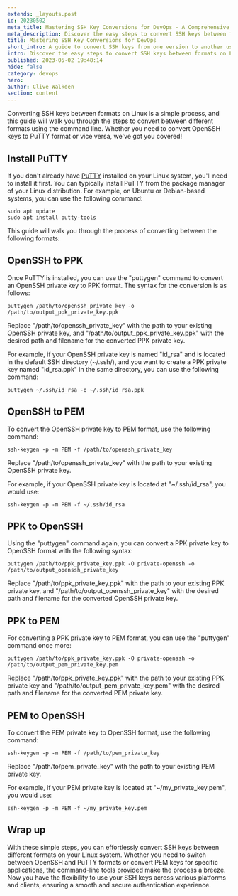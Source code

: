 ```yaml
---
extends: _layouts.post
id: 20230502
meta_title: Mastering SSH Key Conversions for DevOps - A Comprehensive Guide
meta_description: Discover the easy steps to convert SSH keys between formats on Linux. Learn how to convert OpenSSH keys to PPK and PEM formats, and vice versa using the 'puttygen' and 'ssh-keygen' command-line tools. Enhance your SSH key compatibility and streamline authentication across various platforms and clients effortlessly.
title: Mastering SSH Key Conversions for DevOps
short_intro: A guide to convert SSH keys from one version to another using Linux CLI
intro: Discover the easy steps to convert SSH keys between formats on Linux. Learn how to convert OpenSSH keys to PPK and PEM formats, and vice versa using the 'puttygen' and 'ssh-keygen' command-line tools. Enhance your SSH key compatibility and streamline authentication across various platforms and clients effortlessly.
published: 2023-05-02 19:48:14
hide: false
category: devops
hero:
author: Clive Walkden
section: content
---
```


Converting SSH keys between formats on Linux is a simple process, and this guide will walk you through the steps to convert between different formats using the command line. Whether you need to convert OpenSSH keys to PuTTY format or vice versa, we've got you covered!

## Install PuTTY

If you don't already have [PuTTY](https://www.putty.org/) installed on your Linux system, you'll need to install it first. You can typically install PuTTY from the package manager of your Linux distribution. For example, on Ubuntu or Debian-based systems, you can use the following command:
```shell
sudo apt update
sudo apt install putty-tools
```

This guide will walk you through the process of converting between the following formats:


## OpenSSH to PPK

Once PuTTY is installed, you can use the "puttygen" command to convert an OpenSSH private key to PPK format. The syntax for the conversion is as follows:
```shell
puttygen /path/to/openssh_private_key -o /path/to/output_ppk_private_key.ppk
```

Replace "/path/to/openssh_private_key" with the path to your existing OpenSSH private key, and "/path/to/output_ppk_private_key.ppk" with the desired path and filename for the converted PPK private key.

For example, if your OpenSSH private key is named "id_rsa" and is located in the default SSH directory (~/.ssh/), and you want to create a PPK private key named "id_rsa.ppk" in the same directory, you can use the following command:
```shell
puttygen ~/.ssh/id_rsa -o ~/.ssh/id_rsa.ppk
```


## OpenSSH to PEM

To convert the OpenSSH private key to PEM format, use the following command:
```shell
ssh-keygen -p -m PEM -f /path/to/openssh_private_key
```

Replace "/path/to/openssh_private_key" with the path to your existing OpenSSH private key.

For example, if your OpenSSH private key is located at "~/.ssh/id_rsa", you would use:
```shell
ssh-keygen -p -m PEM -f ~/.ssh/id_rsa
```


## PPK to OpenSSH

Using the "puttygen" command again, you can convert a PPK private key to OpenSSH format with the following syntax:
```shell
puttygen /path/to/ppk_private_key.ppk -O private-openssh -o /path/to/output_openssh_private_key
```

Replace "/path/to/ppk_private_key.ppk" with the path to your existing PPK private key, and "/path/to/output_openssh_private_key" with the desired path and filename for the converted OpenSSH private key.


## PPK to PEM

For converting a PPK private key to PEM format, you can use the "puttygen" command once more:
```shell
puttygen /path/to/ppk_private_key.ppk -O private-openssh -o /path/to/output_pem_private_key.pem
```

Replace "/path/to/ppk_private_key.ppk" with the path to your existing PPK private key and "/path/to/output_pem_private_key.pem" with the desired path and filename for the converted PEM private key.


## PEM to OpenSSH

To convert the PEM private key to OpenSSH format, use the following command:
```shell
ssh-keygen -p -m PEM -f /path/to/pem_private_key
```

Replace "/path/to/pem_private_key" with the path to your existing PEM private key.

For example, if your PEM private key is located at "~/my_private_key.pem", you would use:
```shell
ssh-keygen -p -m PEM -f ~/my_private_key.pem
```


## Wrap up

With these simple steps, you can effortlessly convert SSH keys between different formats on your Linux system. Whether you need to switch between OpenSSH and PuTTY formats or convert PEM keys for specific applications, the command-line tools provided make the process a breeze. Now you have the flexibility to use your SSH keys across various platforms and clients, ensuring a smooth and secure authentication experience.